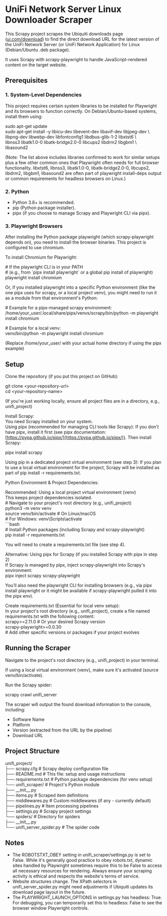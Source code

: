 # **UniFi Network Server Linux Downloader Scraper**

This Scrapy project scrapes the Ubiquiti downloads page ([ui.com/download](https://ui.com/download)) to find the direct download URL for the latest version of the UniFi Network Server (or UniFi Network Application) for Linux (Debian/Ubuntu .deb package).

It uses Scrapy with scrapy-playwright to handle JavaScript-rendered content on the target website.

## **Prerequisites**

### **1\. System-Level Dependencies**

This project requires certain system libraries to be installed for Playwright and its browsers to function correctly. On Debian/Ubuntu-based systems, install them using:

sudo apt-get update  
sudo apt-get install \-y libicu-dev libevent-dev libavif-dev libjpeg-dev \\  
    libpng-dev libwebp-dev libfontconfig1 libdbus-glib-1-2 libxtst6 \\  
    libnss3 libatk1.0-0 libatk-bridge2.0-0 libcups2 libdrm2 libgbm1 \\  
    libasound2

(Note: The list above includes libraries confirmed to work for similar setups plus a few other common ones that Playwright often needs for full browser functionality. libxtst6, libnss3, libatk1.0-0, libatk-bridge2.0-0, libcups2, libdrm2, libgbm1, libasound2 are often part of playwright install-deps output or common requirements for headless browsers on Linux.)

### **2\. Python**

* Python 3.8+ is recommended.  
* pip (Python package installer).  
* pipx (if you choose to manage Scrapy and Playwright CLI via pipx).

### **3\. Playwright Browsers**

After installing the Python package playwright (which scrapy-playwright depends on), you need to install the browser binaries. This project is configured to use chromium.

To install Chromium for Playwright:

\# If the playwright CLI is in your PATH  
\# (e.g., from \`pipx install playwright\` or a global pip install of playwright)  
playwright install chromium

Or, if you installed playwright into a specific Python environment (like the one pipx uses for scrapy, or a local project venv), you might need to run it as a module from that environment's Python:

\# Example for a pipx-managed scrapy environment:  
/home/your\_user/.local/share/pipx/venvs/scrapy/bin/python \-m playwright install chromium

\# Example for a local venv:  
venv/bin/python \-m playwright install chromium

(Replace /home/your\_user/ with your actual home directory if using the pipx example)

## **Setup**

Clone the repository (if you put this project on GitHub):

git clone \<your-repository-url\>  
cd \<your-repository-name\>

(If you're just working locally, ensure all project files are in a directory, e.g., unifi\_project)

Install Scrapy:  
You need Scrapy installed on your system.  
Using pipx (recommended for managing CLI tools like Scrapy): If you don't have pipx, install it first (see pipx documentation: [https://pypa.github.io/pipx/](https://pypa.github.io/pipx/)). Then install Scrapy:

pipx install scrapy

Using pip in a dedicated project virtual environment (see step 3): If you plan to use a local virtual environment for the project, Scrapy will be installed as part of pip install \-r requirements.txt.

Python Environment & Project Dependencies:

Recommended: Using a local project virtual environment (venv)  
This keeps project dependencies isolated.  
\# Navigate to your project's root directory (e.g., unifi\_project)  
python3 \-m venv venv  
source venv/bin/activate  \# On Linux/macOS  
\# For Windows: venv\\Scripts\\activate  
\`\`\`bash  
\# Install Python packages (including Scrapy and scrapy-playwright)  
pip install \-r requirements.txt

You will need to create a requirements.txt file (see step 4).

Alternative: Using pipx for Scrapy (if you installed Scrapy with pipx in step 2\)  
If Scrapy is managed by pipx, inject scrapy-playwright into Scrapy's environment:  
pipx inject scrapy scrapy-playwright

You'll also need the playwright CLI for installing browsers (e.g., via pipx install playwright or it might be available if scrapy-playwright pulled it into the pipx env).

Create requirements.txt (Essential for local venv setup):  
In your project's root directory (e.g., unifi\_project), create a file named requirements.txt with the following content:  
scrapy\>=2.11.0  \# Or your desired Scrapy version  
scrapy-playwright\>=0.0.30  
\# Add other specific versions or packages if your project evolves

## **Running the Scraper**

Navigate to the project's root directory (e.g., unifi\_project) in your terminal.

If using a local virtual environment (venv), make sure it's activated (source venv/bin/activate).

Run the Scrapy spider:

scrapy crawl unifi\_server

The scraper will output the found download information to the console, including:

* Software Name  
* Platform  
* Version (extracted from the URL by the pipeline)  
* Download URL

## **Project Structure**

unifi\_project/  
├── scrapy.cfg          \# Scrapy deploy configuration file  
├── README.md           \# This file: setup and usage instructions  
├── requirements.txt    \# Python package dependencies (for venv setup)  
└── unifi\_scraper/      \# Project's Python module  
    ├── \_\_init\_\_.py  
    ├── items.py        \# Scraped item definitions  
    ├── middlewares.py  \# Custom middlewares (if any \- currently default)  
    ├── pipelines.py    \# Item processing pipelines  
    ├── settings.py     \# Scrapy project settings  
    └── spiders/        \# Directory for spiders  
        ├── \_\_init\_\_.py  
        └── unifi\_server\_spider.py  \# The spider code

## **Notes**

* The ROBOTSTXT\_OBEY setting in unifi\_scraper/settings.py is set to False. While it's generally good practice to obey robots.txt, dynamic sites handled by Playwright sometimes require this to be False to access all necessary resources for rendering. Always ensure your scraping activity is ethical and respects the website's terms of service.  
* Website structures change. The XPath selectors in unifi\_server\_spider.py might need adjustments if Ubiquiti updates its download page layout in the future.  
* The PLAYWRIGHT\_LAUNCH\_OPTIONS in settings.py has headless: True. For debugging, you can temporarily set this to headless: False to see the browser window Playwright controls.